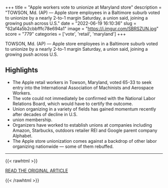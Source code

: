 +++
title = "Apple workers vote to unionize at Maryland store"
description = "TOWSON, Md. (AP) — Apple store employees in a Baltimore suburb voted to unionize by a nearly 2-to-1 margin Saturday, a union said, joining a growing push across U.S."
date = "2022-06-19 16:10:36"
slug = "62af4a5b2cbbfffc78e694a1"
image = "https://i.imgur.com/SBRSZUN.jpg"
score = "779"
categories = ['vote', 'retail', 'maryland']
+++

TOWSON, Md. (AP) — Apple store employees in a Baltimore suburb voted to unionize by a nearly 2-to-1 margin Saturday, a union said, joining a growing push across U.S.

## Highlights

- The Apple retail workers in Towson, Maryland, voted 65-33 to seek entry into the International Association of Machinists and Aerospace Workers.
- The vote could not immediately be confirmed with the National Labor Relations Board, which would have to certify the outcome.
- Union organizing in a variety of fields has gained momentum recently after decades of decline in U.S.
- union membership.
- Organizers have worked to establish unions at companies including Amazon, Starbucks, outdoors retailer REI and Google parent company Alphabet.
- The Apple store unionization comes against a backdrop of other labor organizing nationwide — some of them rebuffed.

---

{{< rawhtml >}}
  <p class="article-category">
    <a target="_blank" href="https://apnews.com/article/technology-tim-cook-baltimore-maryland-e3b6d9008501773153c705ce04cb0a7b">READ THE ORIGINAL ARTICLE</a>
  </p>
{{< /rawhtml >}}
